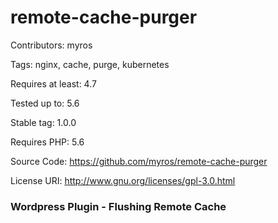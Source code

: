 # remote-cache-purger
Contributors: myros

Tags: nginx, cache, purge, kubernetes

Requires at least: 4.7

Tested up to: 5.6

Stable tag: 1.0.0

Requires PHP: 5.6

Source Code: https://github.com/myros/remote-cache-purger

License URI: http://www.gnu.org/licenses/gpl-3.0.html


### Wordpress Plugin - Flushing Remote Cache 
